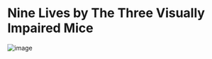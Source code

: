 # Nine Lives by The Three Visually Impaired Mice
![image](https://github.com/Bronx-Science/Treasure-Hunt-Nine-Lives/assets/120593454/b0e84f68-efe9-4152-ad01-54d1ab224e04)
